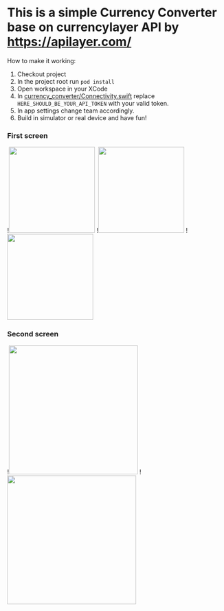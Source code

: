 # This is a simple Currency Converter base on currencylayer API by https://apilayer.com/

How to make it working:

1. Checkout project
2. In the project root run `pod install`
3. Open workspace in your XCode
4. In [currency_converter/Connectivity.swift](currency_converter/Connectivity.swift) replace `HERE_SHOULD_BE_YOUR_API_TOKEN` with your valid token.
5. In app settings change team accordingly.
6. Build in simulator or real device and have fun!

### First screen

!<img src="https://user-images.githubusercontent.com/16252676/58506229-ca108280-81c9-11e9-85d1-0a56036be330.PNG" width="200">
!<img src="https://user-images.githubusercontent.com/16252676/58461211-11ffbd00-816a-11e9-927f-5d21abcbee7e.png" width="200">
!<img src="https://user-images.githubusercontent.com/16252676/58462477-f6e27c80-816c-11e9-97f1-5b33f06537ca.png" width="200">

### Second screen

!<img src="https://user-images.githubusercontent.com/16252676/58506230-caa91900-81c9-11e9-9c14-3bbb39c51ee8.PNG" width="300">
!<img src="https://user-images.githubusercontent.com/16252676/58506231-caa91900-81c9-11e9-8a0e-7c64bfea1821.PNG" width="300">
